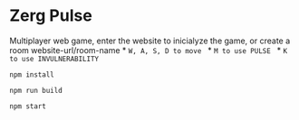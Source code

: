 # Zerg Pulse
Multiplayer web game, enter the website to inicialyze the game, or create a room website-url/room-name 
* 
``
W, A, S, D to move 
``
* 
``
M to use PULSE 
``
* 
``
K to use INVULNERABILITY 
``

```
npm install
```
```
npm run build
```
```
npm start
```

